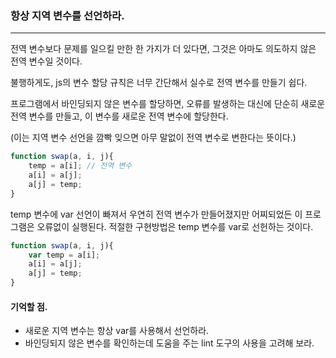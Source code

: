 ### 항상 지역 변수를 선언하라. 

---

전역 변수보다 문제를 일으킬 만한 한 가지가 더 있다면, 그것은 아마도 의도하지 않은 전역 변수일 것이다. 

불행하게도, js의 변수 할당 규칙은 너무 간단해서 실수로 전역 변수를 만들기 쉽다.

프로그램에서 바인딩되지 않은 변수를 할당하면, 오류를 발생하는 대신에 단순히 새로운 전역 변수를 만들고, 이 변수를 새로운 전역 변수에 할당한다.

(이는 지역 변수 선언을 깜빡 잊으면 아무 말없이 전역 변수로 변한다는 뜻이다.)

```javascript
function swap(a, i, j){
    temp = a[i]; // 전역 변수
    a[i] = a[j];
    a[j] = temp;
}
```


temp 변수에 var 선언이 빠져서 우연히 전역 변수가 만들어졌지만 어찌되었든 이 프로그램은 오류없이 실행된다. 적절한 구현방법은 temp 변수를 var로 선헌하는 것이다. 


```javascript
function swap(a, i, j){
    var temp = a[i];
    a[i] = a[j];
    a[j] = temp; 
}
```


#### 기억할 점. 
- 새로운 지역 변수는 항상 var를 사용해서 선언하라.
- 바인딩되지 않은 변수를 확인하는데 도움을 주는 lint 도구의 사용을 고려해 보라. 
